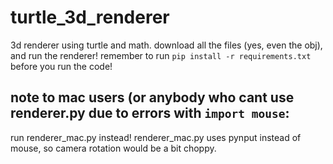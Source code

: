 # turtle_3d_renderer
3d renderer using turtle and math. 
download all the files (yes, even the obj), and run the renderer! remember to run `pip install -r requirements.txt` before you run the code!

## note to mac users (or anybody who cant use renderer.py due to errors with `import mouse`:
run renderer_mac.py instead! renderer_mac.py uses pynput instead of mouse, so camera rotation would be a bit choppy.
